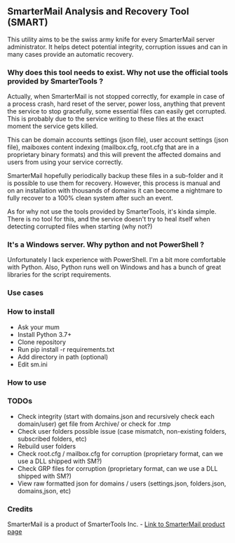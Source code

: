 ## SmarterMail Analysis and Recovery Tool (SMART)

This utility aims to be the swiss army knife for every SmarterMail server administrator.
It helps detect potential integrity, corruption issues and can in many cases provide an automatic recovery.

### Why does this tool needs to exist. Why not use the official tools provided by SmarterTools ?

Actually, when SmarterMail is not stopped correctly, for example in case of a process crash, hard reset of the server, power loss, anything that prevent the service to stop gracefully, some essential files can easily get corrupted. 
This is probably due to the service writing to these files at the exact moment the service gets killed. 

This can be domain accounts settings (json file), user account settings (json file), maiboxes content indexing (mailbox.cfg, root.cfg that are in a proprietary binary formats) and this will prevent the affected domains and users from using your service correctly.

SmarterMail hopefully periodically backup these files in a sub-folder and it is possible to use them for recovery.
However, this process is manual and on an installation with thousands of domains it can become a nightmare to fully recover to a 100% clean system after such an event.

As for why not use the tools provided by SmarterTools, it's kinda simple. There is no tool for this, and the service doesn't try to heal itself when detecting corrupted files when starting (why not?)

### It's a Windows server. Why python and not PowerShell ?

Unfortunately I lack experience with PowerShell. I'm a bit more comfortable with Python. Also, Python runs well on Windows and has a bunch of great libraries for the script requirements.

### Use cases

### How to install

- Ask your mum
- Install Python 3.7+
- Clone repository
- Run pip install -r requirements.txt
- Add directory in path (optional)
- Edit sm.ini

### How to use

### TODOs

- Check integrity (start with domains.json and recursively check each domain/user)
  get file from Archive/ or check for .tmp
- Check user folders possible issue (case mismatch, non-existing folders, subscribed folders, etc)
- Rebuild user folders
- Check root.cfg / mailbox.cfg for corruption (proprietary format, can we use a DLL shipped with SM?)
- Check GRP files for corruption (proprietary format, can we use a DLL shipped with SM?)
- View raw formatted json for domains / users (settings.json, folders.json, domains,json, etc)

### Credits

SmarterMail is a product of SmarterTools Inc. - [Link to SmarterMail product page](https://www.smartertools.com/company/index)